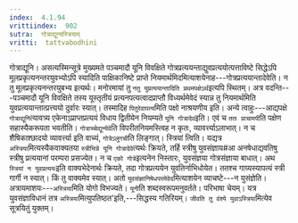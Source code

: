 ```yaml
---
index:  4.1.94
vrittiindex:  902
sutra:  गोत्राद्यून्यस्त्रियाम्
vritti:  tattvabodhini 
---
```


गोत्राद्यूनि। असत्यस्मिन्सूत्रे मुख्यमते पञ्चमादौ यूनि विवक्षिते गोत्रप्रत्ययन्ताद्युवप्रत्ययोत्पत्ताविष्टे सिद्धेऽपि मूलप्रकृत्यनन्तरयुवभ्योऽपि स्यादिति पाक्षिकानिष्टे प्राप्ते नियमार्थमिदमित्याशयेनाह---गोत्रप्रत्ययान्तादेवेति। न तु मूलप्रकृत्यनन्तरयुबभ्य इत्यर्थः। मनोरमायां तु `नतु युप्रत्ययान्तादिति प्रथमपक्षेऽर्थ`इत्यपि स्थितम्। अत्र वदन्ति---पञ्चमादौ यूनि विवक्षिते तस्य यूस्तृतीयं प्रत्यनपत्यत्वादप्राप्तौ विध्यर्थमेवेदं स्यान्न तु नियमार्थमिति युवप्रत्ययान्तात्प्रत्त्ययो दुर्वारः स्यात्। तस्मादिह `पितुरेवापत्य`मिति पक्षो नाश्रयणीय इति। अन्ये त्वाहुः---आद्यपक्षे `गोत्राद्यूनि`त्यावत्र्य एकेनाऽप्राप्तप्रत्ययं विधाय द्वितीयेन नियम्यते `यूनि गोत्रादेव`इति। एवं च `ततः प्राचामपी`ति पक्षेण सहास्यैकरूपता भवतीति। `गोत्राच्चेद्यून्येवे`ति विपरीतनियमस्त्विह न कृतः, व्यावर्त्त्याऽलाभात्। न च शैषिकाश्छादयो व्यावर्त्त्या इति वाच्यं, `गोत्रेऽलुगची`ति लिङ्गात्। स्त्रियां त्विति। यद्यत्र `अस्त्रिया`मित्यस्यैकवाक्यतया `स्त्रीभिन्ने यूनि गोत्रादेवे`त्यर्थः क्रियते, तर्हि स्त्रीषु युवसंज्ञाय#आ अनषेधाद्यवतिषु स्त्रीषु प्रत्ययानां परम्परा प्रसज्येत। न च `एको गोत्रे`इत्यनेन निस्तारः, युवसंज्ञया गोत्रसंज्ञाया बाधात्। अथ `स्त्रियां न युवप्रत्ययः`इति वाक्यभेदेनार्थः क्रियते, तदा गोत्रप्रत्ययेन युवतिर्नाभिधोयेत। ततश्च गाग्र्यस्यापत्यं स्त्री गार्गी न स्यात्। किं तु वाक्यमेव स्यात्। अतो `युवसंज्ञानिषेधपरमेवेद`मित्याशयेन व्याचष्टे---न युसंज्ञेति। अत्रायमाशयः---`अस्त्रिया`मिति योगो विभज्यते। `यूनी`ति शब्दस्वरूपमनुवर्तते। परिभाषा चेयम्। यत्र युवसंज्ञाविधानं तत्र `अस्त्रिया`मित्युपतिष्ठत'इति,---सिद्धस्य गतिरियम्। `जीवति तु वंश्ये युवाऽस्त्रिया`मित्येव सूत्रयितुं युक्तम्।

